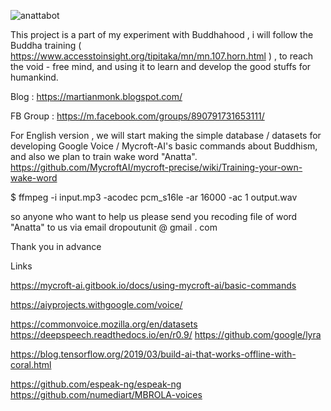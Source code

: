 ![anattabot](https://user-images.githubusercontent.com/79086623/123729988-fffc2580-d8bf-11eb-94ab-2aa220319fb9.png)

This project is a part of my experiment with Buddhahood , i will follow the Buddha training ( https://www.accesstoinsight.org/tipitaka/mn/mn.107.horn.html ) , to reach the void - free mind, and using it to learn and develop the good stuffs for humankind. 


Blog : https://martianmonk.blogspot.com/

FB Group : https://m.facebook.com/groups/890791731653111/

For English version , we will start making the simple database / datasets for developing Google Voice  / Mycroft-AI's basic commands about Buddhism,
and also we plan to train wake word "Anatta".
https://github.com/MycroftAI/mycroft-precise/wiki/Training-your-own-wake-word

$ ffmpeg -i input.mp3 -acodec pcm_s16le -ar 16000 -ac 1 output.wav

so anyone who want to help us please send you recoding file of word "Anatta" to us via email dropoutunit @ gmail . com

Thank you in advance

Links

https://mycroft-ai.gitbook.io/docs/using-mycroft-ai/basic-commands

https://aiyprojects.withgoogle.com/voice/

https://commonvoice.mozilla.org/en/datasets
https://deepspeech.readthedocs.io/en/r0.9/
https://github.com/google/lyra

https://blog.tensorflow.org/2019/03/build-ai-that-works-offline-with-coral.html

https://github.com/espeak-ng/espeak-ng
https://github.com/numediart/MBROLA-voices
